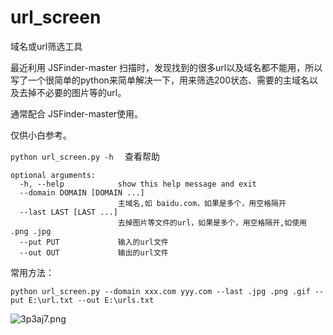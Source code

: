 # url_screen

域名或url筛选工具

最近利用 JSFinder-master 扫描时，发现找到的很多url以及域名都不能用，所以写了一个很简单的python来简单解决一下，用来筛选200状态、需要的主域名以及去掉不必要的图片等的url。

通常配合 JSFinder-master使用。

仅供小白参考。

`python url_screen.py -h  ` 查看帮助

```
optional arguments:
  -h, --help            show this help message and exit
  --domain DOMAIN [DOMAIN ...]
                        主域名,如 baidu.com，如果是多个，用空格隔开
  --last LAST [LAST ...]
                        去掉图片等文件的url，如果是多个，用空格隔开,如使用 .png .jpg
  --put PUT             输入的url文件
  --out OUT             输出的url文件
```

常用方法：

`python url_screen.py --domain xxx.com yyy.com --last .jpg .png .gif --put E:\url.txt --out E:\urls.txt`

![3p3aj7.png](https://files.catbox.moe/3p3aj7.png)